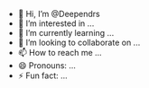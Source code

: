 - 👋 Hi, I’m @Deependrs
- 👀 I’m interested in ...
- 🌱 I’m currently learning ...
- 💞️ I’m looking to collaborate on ...
- 📫 How to reach me ...
- 😄 Pronouns: ...
- ⚡ Fun fact: ...

<!---
Deependrs/Deependrs is a ✨ special ✨ repository because its `README.md` (this file) appears on your GitHub profile.
You can click the Preview link to take a look at your changes.
--->
